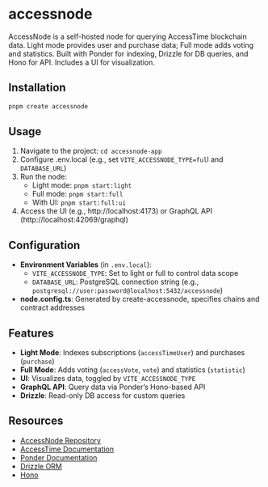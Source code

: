 # accessnode

AccessNode is a self-hosted node for querying AccessTime blockchain data. Light mode provides user and purchase data; Full mode adds voting and statistics. Built with Ponder for indexing, Drizzle for DB queries, and Hono for API. Includes a UI for visualization.

## Installation

```bash
pnpm create accessnode
```

## Usage

1. Navigate to the project: `cd accessnode-app`
2. Configure .env.local (e.g., set `VITE_ACCESSNODE_TYPE=ful`l and `DATABASE_URL`)
3. Run the node:
    - Light mode: `pnpm start:light`
    - Full mode: `pnpm start:full`
    - With UI: `pnpm start:full:ui`
4. Access the UI (e.g., http://localhost:4173) or GraphQL API (http://localhost:42069/graphql)

## Configuration

- **Environment Variables** (in `.env.local`):
    - `VITE_ACCESSNODE_TYPE`: Set to light or full to control data scope
    - `DATABASE_URL`: PostgreSQL connection string (e.g., `postgresql://user:password@localhost:5432/accessnode`)
- **node.config.ts**: Generated by create-accessnode, specifies chains and contract addresses

## Features

- **Light Mode**: Indexes subscriptions (`accessTimeUser`) and purchases (`purchase`)
- **Full Mode**: Adds voting (`accessVote`, `vote`) and statistics (`statistic`)
- **UI**: Visualizes data, toggled by `VITE_ACCESSNODE_TYPE`
- **GraphQL API**: Query data via Ponder’s Hono-based API
- **Drizzle**: Read-only DB access for custom queries

## Resources

- [AccessNode Repository](https://github.com/accesstimeio/accessnode)
- [AccessTime Documentation](https://docs.accesstime.io)
- [Ponder Documentation](https://ponder.sh)
- [Drizzle ORM](https://orm.drizzle.team)
- [Hono](https://hono.dev)
